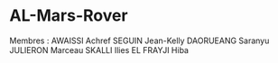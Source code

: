 # AL-Mars-Rover

Membres :
AWAISSI Achref
SEGUIN Jean-Kelly
DAORUEANG Saranyu
JULIERON Marceau
SKALLI Ilies
EL FRAYJI Hiba
